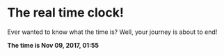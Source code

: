 # The real time clock!

Ever wanted to know what the time is? Well, your journey is about to end!

**The time is Nov 09, 2017, 01:55**